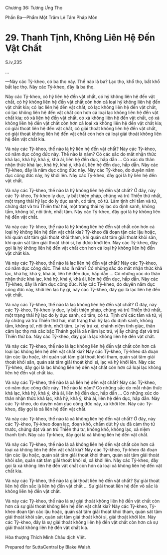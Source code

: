  

Chương 36: Tương Ưng Thọ

Phần Ba—Phẩm Một Trăm Lẻ Tám Pháp Môn

# 29\. Thanh Tịnh, Không Liên Hệ Ðến Vật Chất

S.iv,235

…

—Này các Tỷ-kheo, có ba thọ này. Thế nào là ba? Lạc thọ, khổ thọ, bất khổ bất lạc thọ. Này các Tỷ-kheo, đây là ba thọ.

Này các Tỷ-kheo, có hỷ liên hệ đến vật chất, có hỷ không liên hệ đến vật chất, có hỷ không liên hệ đến vật chất còn hơn cả loại hỷ không liên hệ đến vật chất kia; có lạc liên hệ đến vật chất, có lạc không liên hệ đến vật chất, có lạc không liên hệ đến vật chất còn hơn cả loại lạc không liên hệ đến vật chất kia; có xả liên hệ đến vật chất, có xả không liên hệ đến vật chất, có xả không liên hệ đến vật chất còn hơn cả loại xả không liên hệ đến vật chất kia; có giải thoát liên hệ đến vật chất, có giải thoát không liên hệ đến vật chất, có giải thoát không liên hệ đến vật chất còn hơn cả loại giải thoát không liên hệ đến vật chất kia.

Và này các Tỷ-kheo, thế nào là hỷ liên hệ đến vật chất? Này các Tỷ-kheo, có năm dục công đức này. Thế nào là năm? Có các sắc do mắt nhận thức khả lạc, khả hỷ, khả ý, khả ái, liên hệ đến dục, hấp dẫn … Có xúc do thân nhận thức khả lạc, khả hỷ, khả ý, khả ái, liên hệ đến dục, hấp dẫn. Này các Tỷ-kheo, đây là năm dục công đức này. Này các Tỷ-kheo, do duyên năm dục công đức này, hỷ khởi lên. Này các Tỷ-kheo, đây gọi là hỷ liên hệ đến vật chất.

Và này các Tỷ-kheo, thế nào là hỷ không liên hệ đến vật chất? Ở đây, này các Tỷ-kheo, Tỷ-kheo ly dục, ly bất thiện pháp, chứng và trú Thiền thứ nhất, một trạng thái hỷ lạc do ly dục sanh, có tầm, có tứ. Làm tịnh chỉ tầm và tứ, chứng đạt và trú Thiền thứ hai, một trạng thái hỷ lạc do định sanh, không tầm, không tứ, nội tĩnh, nhất tâm. Này các Tỷ-kheo, đây gọi là hỷ không liên hệ đến vật chất.

Và này các Tỷ-kheo, thế nào là hỷ không liên hệ đến vật chất còn hơn cả loại hỷ không liên hệ đến vật chất kia? Tỷ-kheo đã đoạn tận các lậu hoặc, khi quán sát tâm giải thoát khỏi tham, khi quán sát tâm giải thoát khỏi sân, khi quán sát tâm giải thoát khỏi si, hỷ được khởi lên. Này các Tỷ-kheo, đây gọi là hỷ không liên hệ đến vật chất còn hơn cả loại hỷ không liên hệ đến vật chất kia.

Và này các Tỷ-kheo, thế nào là lạc liên hệ đến vật chất? Này các Tỷ-kheo, có năm dục công đức. Thế nào là năm? Có những sắc do mắt nhận thức khả lạc, khả hỷ, khả ý, khả ái, liên hệ đến dục, hấp dẫn … Có những xúc do thân nhận thức khả lạc, khả hỷ, khả ý, khả ái, liên hệ đến dục, hấp dẫn. Này các Tỷ-kheo, đây là năm dục công đức. Này các Tỷ-kheo, do duyên năm dục công đức này, khởi lên lạc hỷ gì, này các Tỷ-kheo, đây gọi là lạc liên hệ đến vật chất.

Và này các Tỷ-kheo, thế nào là lạc không liên hệ đến vật chất? Ở đây, này các Tỷ-kheo, Tỷ-kheo ly dục, ly bất thiện pháp, chứng và trú Thiền thứ nhất, một trạng thái hỷ lạc do ly dục sanh, có tầm, có tứ. Tịnh chỉ các tầm và tứ, vị ấy chứng và trú Thiền thứ hai, một trạng thái hỷ lạc do định sanh, không tầm, không tứ, nội tĩnh, nhứt tâm. Ly hỷ trú xả, chánh niệm tỉnh giác, thân cảm lạc thọ mà các bậc Thánh gọi là xả niệm lạc trú, vị ấy chứng đạt và trú Thiền thứ ba. Này các Tỷ-kheo, đây gọi là lạc không liên hệ đến vật chất.

Và này các Tỷ-kheo, thế nào là lạc không liên hệ đến vật chất còn hơn cả loại lạc không liên hệ đến vật chất kia? Này các Tỷ-kheo, Tỷ-kheo đã đoạn tận các lậu hoặc, khi quán sát tâm giải thoát khỏi tham, quán sát tâm giải thoát khỏi sân, quán sát tâm giải thoát khỏi si, lạc và hỷ khởi lên. Này các Tỷ-kheo, đây gọi là lạc không liên hệ đến vật chất còn hơn cả loại lạc không liên hệ đến vật chất kia.

Và này các Tỷ-kheo, thế nào là xả liên hệ đến vật chất? Này các Tỷ-kheo, có năm dục công đức này. Thế nào là năm? Có những sắc do mắt nhận thức khả lạc, khả hỷ, khả ý, khả ái, liên hệ đến dục, hấp dẫn … Có những xúc do thân nhận thức khả lạc, khả hỷ, khả ý, khả ái, liên hệ đến dục, hấp dẫn. Này các Tỷ-kheo, do duyên năm dục công đức này, xả khởi lên. Này các Tỷ-kheo, đây gọi là xả liên hệ đến vật chất.

Và này các Tỷ-kheo, thế nào là xả không liên hệ đến vật chất? Ở đây, này các Tỷ-kheo, Tỷ-kheo đoạn lạc, đoạn khổ, chấm dứt hỷ ưu đã cảm thọ từ trước, chứng đạt và an trú Thiền thứ tư, không khổ, không lạc, xả niệm thanh tịnh. Này các Tỷ-kheo, đây gọi là xả không liên hệ đến vật chất.

Và này các Tỷ-kheo, thế nào là xả không liên hệ đến vật chất còn hơn cả loại xả không liên hệ đến vật chất kia? Này các Tỷ-kheo, Tỷ-kheo đã đoạn tận các lậu hoặc, quán sát tâm giải thoát khỏi tham, quán sát tâm giải thoát khỏi sân, quán sát tâm giải thoát khỏi si, xả khởi lên. Này các Tỷ-kheo, đây gọi là xả không liên hệ đến vật chất còn hơn cả loại xả không liên hệ đến vật chất kia.

Và này các Tỷ-kheo, thế nào là giải thoát liên hệ đến vật chất? Sự giải thoát liên hệ đến sắc là liên hệ đến vật chất … Sự giải thoát liên hệ đến vô sắc là không liên hệ đến vật chất.

Và này các Tỷ-kheo, thế nào là sự giải thoát không liên hệ đến vật chất còn hơn cả sự giải thoát không liên hệ đến vật chất kia? Này các Tỷ-kheo, Tỷ-kheo đoạn tận các lậu hoặc, quán sát tâm giải thoát khỏi tham, quán sát tâm giải thoát khỏi sân, quán sát tâm giải thoát khỏi si, giải thoát khởi lên. Này các Tỷ-kheo, đây là sự giải thoát không liên hệ đến vật chất còn hơn cả sự giải thoát không liên hệ đến vật chất kia.

Hòa thượng Thích Minh Châu dịch Việt.

Prepared for SuttaCentral by Blake Walsh.